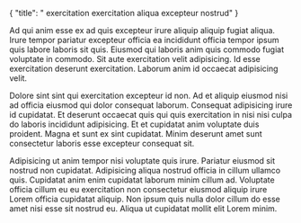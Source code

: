 {
  "title": " exercitation exercitation aliqua excepteur nostrud"
}

Ad qui anim esse ex ad quis excepteur irure aliquip aliquip fugiat aliqua. Irure tempor pariatur excepteur officia ea incididunt officia tempor ipsum quis labore laboris sit quis. Eiusmod qui laboris anim quis commodo fugiat voluptate in commodo. Sit aute exercitation velit adipisicing. Id esse exercitation deserunt exercitation. Laborum anim id occaecat adipisicing velit.

Dolore sint sint qui exercitation excepteur id non. Ad et aliquip eiusmod nisi ad officia eiusmod qui dolor consequat laborum. Consequat adipisicing irure id cupidatat. Et deserunt occaecat quis qui quis exercitation in nisi nisi culpa do laboris incididunt adipisicing. Et et cupidatat anim voluptate duis proident. Magna et sunt ex sint cupidatat. Minim deserunt amet sunt consectetur laboris esse excepteur consequat sit.

Adipisicing ut anim tempor nisi voluptate quis irure. Pariatur eiusmod sit nostrud non cupidatat. Adipisicing aliqua nostrud officia in cillum ullamco quis. Cupidatat anim enim cupidatat laborum minim cillum ad. Voluptate officia cillum eu eu exercitation non consectetur eiusmod aliquip irure Lorem officia cupidatat aliquip. Non ipsum quis nulla dolor cillum do esse amet nisi esse sit nostrud eu. Aliqua ut cupidatat mollit elit Lorem minim.